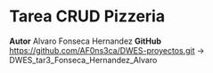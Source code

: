 # Tarea CRUD Pizzeria

**Autor** Alvaro Fonseca Hernandez
**GitHub** https://github.com/AF0ns3ca/DWES-proyectos.git -> DWES_tar3_Fonseca_Hernandez_Alvaro